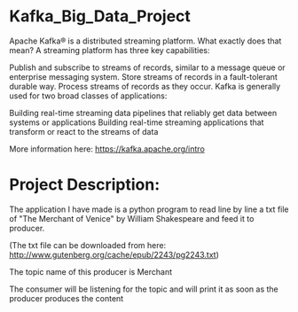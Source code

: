 # Kafka_Big_Data_Project

Apache Kafka® is a distributed streaming platform. What exactly does that mean?
A streaming platform has three key capabilities:

Publish and subscribe to streams of records, similar to a message queue or enterprise messaging system.
Store streams of records in a fault-tolerant durable way.
Process streams of records as they occur.
Kafka is generally used for two broad classes of applications:

Building real-time streaming data pipelines that reliably get data between systems or applications
Building real-time streaming applications that transform or react to the streams of data

More information here: https://kafka.apache.org/intro

# Project Description:

The application I have made is a python program to read line by line a txt file of "The Merchant of Venice" by William Shakespeare and feed it to producer.

(The txt file can be downloaded from here: http://www.gutenberg.org/cache/epub/2243/pg2243.txt)

The topic name of this producer is Merchant

The consumer will be listening for the topic and will print it as soon as the producer produces the content

